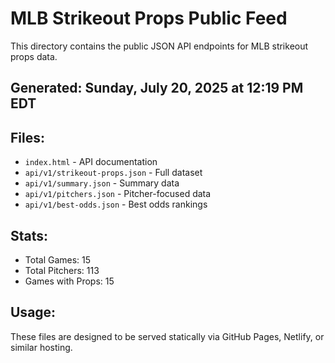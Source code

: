 # MLB Strikeout Props Public Feed

This directory contains the public JSON API endpoints for MLB strikeout props data.

## Generated: Sunday, July 20, 2025 at 12:19 PM EDT

## Files:
- `index.html` - API documentation
- `api/v1/strikeout-props.json` - Full dataset
- `api/v1/summary.json` - Summary data
- `api/v1/pitchers.json` - Pitcher-focused data  
- `api/v1/best-odds.json` - Best odds rankings

## Stats:
- Total Games: 15
- Total Pitchers: 113
- Games with Props: 15

## Usage:
These files are designed to be served statically via GitHub Pages, Netlify, or similar hosting.
